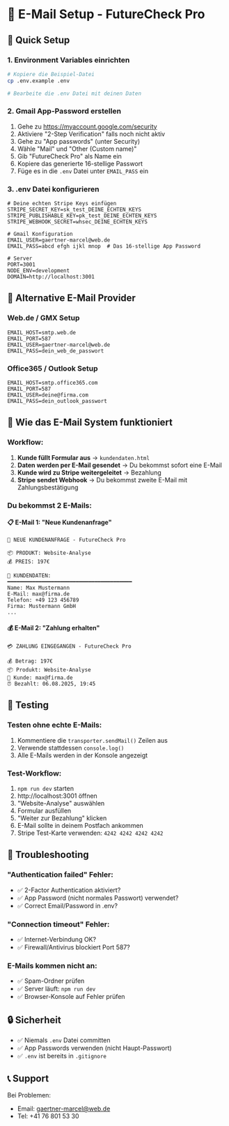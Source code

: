 # 📧 E-Mail Setup - FutureCheck Pro

## 🚀 Quick Setup

### 1. Environment Variables einrichten
```bash
# Kopiere die Beispiel-Datei
cp .env.example .env

# Bearbeite die .env Datei mit deinen Daten
```

### 2. Gmail App-Password erstellen
1. Gehe zu https://myaccount.google.com/security
2. Aktiviere "2-Step Verification" falls noch nicht aktiv
3. Gehe zu "App passwords" (unter Security)
4. Wähle "Mail" und "Other (Custom name)"
5. Gib "FutureCheck Pro" als Name ein
6. Kopiere das generierte 16-stellige Passwort
7. Füge es in die `.env` Datei unter `EMAIL_PASS` ein

### 3. .env Datei konfigurieren
```env
# Deine echten Stripe Keys einfügen
STRIPE_SECRET_KEY=sk_test_DEINE_ECHTEN_KEYS
STRIPE_PUBLISHABLE_KEY=pk_test_DEINE_ECHTEN_KEYS
STRIPE_WEBHOOK_SECRET=whsec_DEINE_ECHTEN_KEYS

# Gmail Konfiguration
EMAIL_USER=gaertner-marcel@web.de
EMAIL_PASS=abcd efgh ijkl mnop  # Das 16-stellige App Password

# Server
PORT=3001
NODE_ENV=development
DOMAIN=http://localhost:3001
```

## 🔧 Alternative E-Mail Provider

### Web.de / GMX Setup
```env
EMAIL_HOST=smtp.web.de
EMAIL_PORT=587
EMAIL_USER=gaertner-marcel@web.de
EMAIL_PASS=dein_web_de_passwort
```

### Office365 / Outlook Setup
```env
EMAIL_HOST=smtp.office365.com
EMAIL_PORT=587
EMAIL_USER=deine@firma.com
EMAIL_PASS=dein_outlook_passwort
```

## 📨 Wie das E-Mail System funktioniert

### Workflow:
1. **Kunde füllt Formular aus** → `kundendaten.html`
2. **Daten werden per E-Mail gesendet** → Du bekommst sofort eine E-Mail
3. **Kunde wird zu Stripe weitergeleitet** → Bezahlung
4. **Stripe sendet Webhook** → Du bekommst zweite E-Mail mit Zahlungsbestätigung

### Du bekommst 2 E-Mails:

#### 📋 E-Mail 1: "Neue Kundenanfrage"
```
🎉 NEUE KUNDENANFRAGE - FutureCheck Pro

📦 PRODUKT: Website-Analyse
💰 PREIS: 197€

👤 KUNDENDATEN:
━━━━━━━━━━━━━━━━━━━━━━━━━━━━━━━━━━━━━━━━
Name: Max Mustermann
E-Mail: max@firma.de
Telefon: +49 123 456789
Firma: Mustermann GmbH
...
```

#### 💰 E-Mail 2: "Zahlung erhalten"
```
💳 ZAHLUNG EINGEGANGEN - FutureCheck Pro

💰 Betrag: 197€
📦 Produkt: Website-Analyse
👤 Kunde: max@firma.de
⏰ Bezahlt: 06.08.2025, 19:45
```

## 🧪 Testing

### Testen ohne echte E-Mails:
1. Kommentiere die `transporter.sendMail()` Zeilen aus
2. Verwende stattdessen `console.log()` 
3. Alle E-Mails werden in der Konsole angezeigt

### Test-Workflow:
1. `npm run dev` starten
2. http://localhost:3001 öffnen
3. "Website-Analyse" auswählen
4. Formular ausfüllen
5. "Weiter zur Bezahlung" klicken
6. E-Mail sollte in deinem Postfach ankommen
7. Stripe Test-Karte verwenden: `4242 4242 4242 4242`

## 🐛 Troubleshooting

### "Authentication failed" Fehler:
- ✅ 2-Factor Authentication aktiviert?
- ✅ App Password (nicht normales Passwort) verwendet?
- ✅ Correct Email/Password in .env?

### "Connection timeout" Fehler:
- ✅ Internet-Verbindung OK?
- ✅ Firewall/Antivirus blockiert Port 587?

### E-Mails kommen nicht an:
- ✅ Spam-Ordner prüfen
- ✅ Server läuft: `npm run dev`
- ✅ Browser-Konsole auf Fehler prüfen

## 🔒 Sicherheit

- ✅ Niemals `.env` Datei committen
- ✅ App Passwords verwenden (nicht Haupt-Passwort)
- ✅ `.env` ist bereits in `.gitignore`

## 📞 Support

Bei Problemen:
- Email: gaertner-marcel@web.de  
- Tel: +41 76 801 53 30